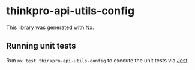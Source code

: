 # thinkpro-api-utils-config

This library was generated with [Nx](https://nx.dev).

## Running unit tests

Run `nx test thinkpro-api-utils-config` to execute the unit tests via [Jest](https://jestjs.io).
